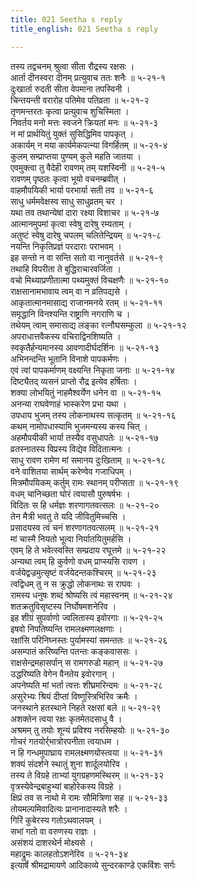 ```yaml
---
title: 021 Seetha s reply
title_english: 021 Seetha s reply

---
```


<div class="audioEmbed"  caption="श्रीराम-हरिसीताराममूर्ति-घनपाठिभ्यां वचनम्" src="https://archive.org/download/Ramayana-recitation-Sriram-harisItArAmamUrti-Ghanapaati-v2/Kanda_5/Kanda_5_SK-021-Seetha_s_reply.mp3"></div>

तस्य तद्वचनम् श्रुत्वा सीता रौद्रस्य रक्षसः ।  
आर्ता दीनस्वरा दीनम् प्रत्युवाच ततः शनैः ॥ ५-२१-१  
दुःखार्ता रुदती सीता वेपमाना तपस्विनी ।  
चिन्तयन्ती वरारोह पतिमेव पतिव्रता ॥ ५-२१-२  
तृणमन्तरतः कृत्वा प्रत्युवाच शुचिस्मिता ।  
निवर्तय मनो मत्तः स्वजने क्रियतां मनः ॥ ५-२१-३  
न मां प्रार्थयितुं युक्तं सुसिद्धिमिव पापकृत् ।  
अकार्यम् न मया कार्यमेकपत्न्या विगर्हितम् ॥ ५-२१-४  
कुलम् सम्प्राप्तया पुण्यम् कुले महति जातया ।  
एवमुक्त्वा तु वैदेही रावणम् तम् यशस्विनी ॥ ५-२१-५  
रावणम् पृष्ठतः कृत्वा भूयो वचनम्ब्रवीत् ।  
वाहमौपयिकी भार्या परभार्या सती तव ॥ ५-२१-६  
साधु धर्ममवेक्षस्व साधु साधुव्रतम् चर ।  
यथा तव तथान्येषां दारा रक्ष्या विशाचर ॥ ५-२१-७  
आत्मानमुपमां कृत्वा स्वेषु दारेषु रम्यताम् ।  
अतुष्टं स्वेषु दारेषु चपलम् चलितेन्द्रियम् ॥ ५-२१-८  
नयन्ति निकृतिप्रज्ञं परदाराः पराभवम् ।  
इह सन्तो न वा सन्ति सतो वा नानुवर्तसे ॥ ५-२१-९  
तथाहि विपरीता ते बुद्धिराचारवर्जिता ।  
वचो मिथ्याप्रणीतात्मा पथ्यमुक्तं विचक्षणैः ॥ ५-२१-१०  
राक्षसानामभावाय त्वम् वा न व्रतिपद्यसे ।  
आकृतात्मानमासाद्य राजानमनये रतम् ॥ ५-२१-११  
समृद्धानि विनश्यन्ति राष्ट्राणि नगराणि च ।  
तथेयम् त्वाम् समासाद्य लङ्का रत्नौघसम्कुला ॥ ५-२१-१२  
अपराधात्तवैकस्य वचिराद्विनशिष्यति ।  
स्वकृतैर्हन्यमानस्य आवणादीर्घदर्शिनः ॥ ५-२१-१३  
अभिनन्दन्ति भूतानि विनाशे पापकर्मणः ।  
एवं त्वां पापकर्माणम् वक्ष्यन्ति निकृता जनाः ॥ ५-२१-१४  
दिष्ट्यैतद् व्यसनं प्राप्तो रौद्र इत्येव हर्षिताः ।  
शक्या लोभयितुं नाहमैश्वर्येण धनेन वा ॥ ५-२१-१५  
अनन्या राघवेणाहं भास्करेण प्रभा यथा ।  
उपधाय भुजम् तस्य लोकनाथस्य सत्कृतम् ॥ ५-२१-१६  
कथम् नामोपधास्यामि भुजमन्यस्य कस्य चित् ।  
अहमौपयीकी भार्या तस्यैव वसुधापतेः ॥ ५-२१-१७  
व्रतस्नातस्य विप्रस्य विद्येव विदितात्मनः ।  
साधु रावण रामेण मां समानय दुःखिताम् ॥ ५-२१-१८  
वने वाशितया सार्थम् करेण्वेव गजाधिपम् ।  
मित्रमौपयिकम् कर्तुम् रामः स्थानम् परीप्सता ॥ ५-२१-१९  
वधम् चानिच्छता घोरं त्वयासौ पुरुषर्षभः ।  
विदितः स हि धर्मज्ञः शरणागतवत्सलः ॥ ५-२१-२०  
तेन मैत्री भवतु ते यदि जीवितुमिच्चसि ।  
प्रसादयस्व त्वं चनं शरणागतवत्सलम् ॥ ५-२१-२१  
मां चास्मै नियतो भूत्वा निर्यातयितुमर्हसि ।  
एवम् हि ते भवेत्स्वस्ति सम्प्रदाय रघूत्तमे ॥ ५-२१-२२  
अन्यथा त्वम् हि कुर्वणो वधम् प्राप्स्यसि रावण ।  
वर्जयेद्वज्रमुत्सृष्टं वर्जयेदन्तकश्चिरम् ॥ ५-२१-२३  
त्वद्विधम् तु न स क्रुद्धो लोकनाथः स राघवः ।  
रामस्य धनुषः शब्दं श्रोष्यसि त्वं महास्वनम् ॥ ५-२१-२४  
शतक्रतुविसृष्टस्य निर्घोषमशनेरिव ।  
इह शीग्रं सुपर्वाणो ज्वलितास्य इवोरगाः ॥ ५-२१-२५  
इषवो निपतिष्यन्ति रामलक्ष्मणलक्षणाः ।  
रक्षांसि परिनिघ्नस्तः पुर्यामस्यां समन्ततः ॥ ५-२१-२६  
असम्पातं करिष्यन्ति पतन्तः कङ्कवाससः ।  
राक्षसेन्द्रमहासर्पान् स रामगरुडो महान् ॥ ५-२१-२७  
उद्धरिष्यति वेगेन वैनतेय इवोरगान् ।  
अपनेष्यति मां भर्ता त्वत्तः शीघ्रमरिन्दमः ॥ ५-२१-२८  
असुरेभ्यः श्रियं दीप्तां विष्णुस्त्रिभिरिव क्रमैः ।  
जनस्थाने हतस्थाने निहते रक्षसां बले ॥ ५-२१-२९  
अशक्तेन त्वया रक्षः कृतमेतदसाधु वै ।  
अश्रमम् तु तयोः शून्यं प्रविश्य नरसिम्हयोः ॥ ५-२१-३०  
गोचरं गतयोर्र्भात्रोरपनीता त्वयाधम ।  
न हि गन्धमुपाघ्राय रामलक्ष्मणयोस्त्वया ॥ ५-२१-३१  
शक्यं संदर्शने स्थातुं शुना शार्दूलयोरिव ।  
तस्य ते विग्रहे ताभ्यां युगग्रहणमस्थिरम् ॥ ५-२१-३२  
वृत्रस्येवेन्द्रबाहुभ्यां बाहोरेकस्य विग्रहे ।  
क्षिप्रं तव स नाथो मे रामः सौमित्रिणा सह ॥ ५-२१-३३  
तोयमल्पमिवादित्यः प्रानानादास्यते शरैः ।  
गिरिं कुबेरस्य गतोऽथवालयम् ।  
सभां गतो वा वरुणस्य राज्ञः ।  
असंशयं दाशरथेर्न मोक्ष्यसे ।  
महाद्रुमः कालहतोऽशनेरिव ॥ ५-२१-३४  
इत्यार्षे श्रीमद्रामायणे आदिकाव्ये सुन्दरकाण्डे एकविंशः सर्गः